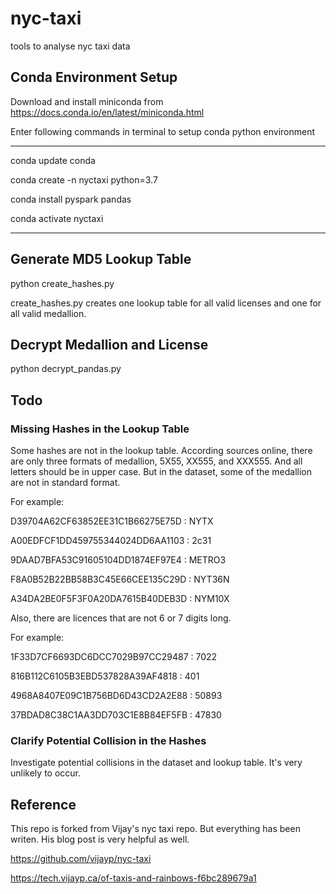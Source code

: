 # nyc-taxi

tools to analyse nyc taxi data

## Conda Environment Setup

Download and install miniconda from https://docs.conda.io/en/latest/miniconda.html

Enter following commands in terminal to setup conda python environment

--------------------------
conda update conda

conda create -n nyctaxi python=3.7

conda install pyspark pandas

conda activate nyctaxi

---------------------------

## Generate MD5 Lookup Table

python create_hashes.py

create_hashes.py creates one lookup table for all valid licenses and one for all valid medallion.

## Decrypt Medallion and License

python decrypt_pandas.py

## Todo

### Missing Hashes in the Lookup Table

Some hashes are not in the lookup table. According sources online, there are only three formats of medallion, 5X55,
XX555, and XXX555. And all letters should be in upper case. But in the dataset, some of the medallion are not in standard format.

For example:

D39704A62CF63852EE31C1B66275E75D : NYTX

A00EDFCF1DD459755344024DD6AA1103 : 2c31

9DAAD7BFA53C91605104DD1874EF97E4 : METRO3

F8A0B52B22BB58B3C45E66CEE135C29D : NYT36N

A34DA2BE0F5F3F0A20DA7615B40DEB3D : NYM10X


Also, there are licences that are not 6 or 7 digits long.

For example:

1F33D7CF6693DC6DCC7029B97CC29487 : 7022

816B112C6105B3EBD537828A39AF4818 : 401

4968A8407E09C1B756BD6D43CD2A2E88 : 50893

37BDAD8C38C1AA3DD703C1E8B84EF5FB : 47830



### Clarify Potential Collision in the Hashes

Investigate potential collisions in the dataset and lookup table. It's very unlikely to occur.


## Reference

This repo is forked from Vijay's nyc taxi repo. But everything has been writen. His blog post is very helpful as well.

https://github.com/vijayp/nyc-taxi

https://tech.vijayp.ca/of-taxis-and-rainbows-f6bc289679a1